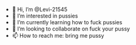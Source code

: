 - 👋 Hi, I’m @Levi-21545
- 👀 I’m interested in pussies
- 🌱 I’m currently learning how to fuck pussies
- 💞️ I’m looking to collaborate on fuck your pussy
- 📫 How to reach me: bring me pussy

<!---
Levi-21545/Levi-21545 is a ✨ special ✨ repository because its `README.md` (this file) appears on your GitHub profile.
You can click the Preview link to take a look at your changes.
--->
